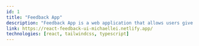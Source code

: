 ```yaml
---
id: 1
title: "Feedback App"
description: "Feedback App is a web application that allows users give reviews and ratings."
link: https://react-feedback-ui-michaellei.netlify.app/
technologies: [react, tailwindcss, typescript]
---
```

